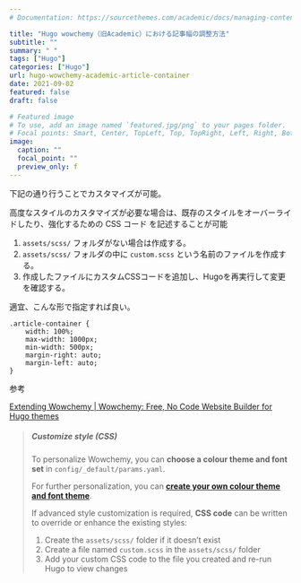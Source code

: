 ```yaml
---
# Documentation: https://sourcethemes.com/academic/docs/managing-content/

title: "Hugo wowchemy（旧Academic）における記事幅の調整方法"
subtitle: ""
summary: " "
tags: ["Hugo"]
categories: ["Hugo"]
url: hugo-wowchemy-academic-article-container
date: 2021-09-02
featured: false
draft: false

# Featured image
# To use, add an image named `featured.jpg/png` to your pages folder.
# Focal points: Smart, Center, TopLeft, Top, TopRight, Left, Right, BottomLeft, Bottom, BottomRight.
image:
  caption: ""
  focal_point: ""
  preview_only: f
---
```




下記の通り行うことでカスタマイズが可能。

高度なスタイルのカスタマイズが必要な場合は、既存のスタイルをオーバーライドしたり、強化するための CSS コード を記述することが可能

1. `assets/scss/` フォルダがない場合は作成する。
2. `assets/scss/` フォルダの中に `custom.scss` という名前のファイルを作成する。
3. 作成したファイルにカスタムCSSコードを追加し、Hugoを再実行して変更を確認する。

適宜、こんな形で指定すれば良い。

```
.article-container {
    width: 100%;
    max-width: 1000px;
    min-width: 500px;
    margin-right: auto;
    margin-left: auto;
}
```

参考

[Extending Wowchemy \| Wowchemy: Free, No Code Website Builder for Hugo themes](https://wowchemy.com/docs/guide/extending-wowchemy/)

> ##### Customize style (CSS)
>
> To personalize Wowchemy, you can **choose a colour theme and font set** in `config/_default/params.yaml`.
>
> For further personalization, you can [**create your own colour theme and font theme**](https://wowchemy.com/docs/getting-started/customization/#custom-theme).
>
> If advanced style customization is required, **CSS code** can be written to override or enhance the existing styles:
>
> 1. Create the `assets/scss/` folder if it doesn’t exist
> 2. Create a file named `custom.scss` in the `assets/scss/` folder
> 3. Add your custom CSS code to the file you created and re-run Hugo to view changes
